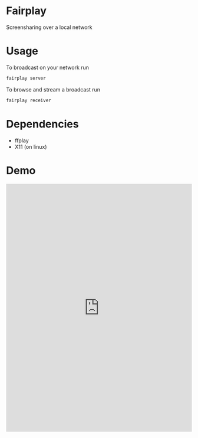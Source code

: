# Fairplay

Screensharing over a local network

# Usage

To broadcast on your network run
```sh
fairplay server
```
To browse and stream a broadcast run
```sh
fairplay receiver
```

# Dependencies

- ffplay
- X11 (on linux)

# Demo

<iframe
  className="mx-auto w-full"
  style="aspect-ratio: 3 / 4; width: 100%"
  src="https://www.youtube.com/embed/f6N3u5xFYkw?&mute=1"
  title="fairplay demo"
  frameborder="0"
  allow="accelerometer; autoplay; clipboard-write; encrypted-media; gyroscope; picture-in-picture; web-share"
  allowfullscreen
></iframe>
<br />